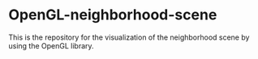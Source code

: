 # OpenGL-neighborhood-scene
This is the repository for the visualization of the neighborhood scene by using the OpenGL library.
